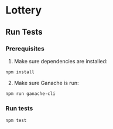 # Lottery

## Run Tests

### Prerequisites

1. Make sure dependencies are installed: 
```
npm install
```
2. Make sure Ganache is run:
```
npm run ganache-cli
```

### Run tests
```
npm test
```
